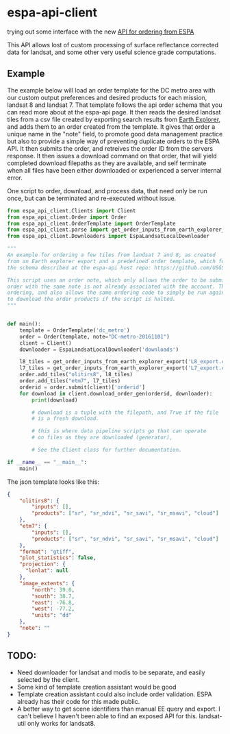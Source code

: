 # espa-api-client
trying out some interface with the new [API for ordering from ESPA](https://github.com/USGS-EROS/espa-api)

This API allows lost of custom processing of surface reflectance corrected data for landsat, and some other very
useful science grade computations.

## Example
The example below will load an order template for the DC metro area with our custom output preferences
and desired products for each mission, landsat 8 and landsat 7. That template follows the api order schema
that you can read more about at the espa-api page. It then reads the desired landsat tiles from a csv file created by
exporting search results from [Earth Explorer](http://earthexplorer.usgs.gov/), and adds them to an order created
from the template. It gives that order a unique name in the "note" field, to promote good data management practice but also
to provide a simple way of preventing duplicate orders to the ESPA API. It then submits the order, and retreives the order ID from the servers response. It then issues a download command on that order, that will yield completed download filepaths as they are available, and self terminate when all files have been either downloaded or experienced a server internal error. 

One script to order, download, and process data, that need only be run once, but can be terminated and re-executed without issue.

```python
from espa_api_client.Clients import Client
from espa_api_client.Order import Order
from espa_api_client.OrderTemplate import OrderTemplate
from espa_api_client.parse import get_order_inputs_from_earth_explorer_export
from espa_api_client.Downloaders import EspaLandsatLocalDownloader

"""
An example for ordering a few tiles from landsat 7 and 8, as created
from an Earth explorer export and a predefined order template, which follows
the schema described at the espa-api host repo: https://github.com/USGS-EROS/espa-api

This script uses an order note, which only allows the order to be submitted if another
order with the same note is not already associated with the account. This prevents duplicate
ordering, and also allows the same ordering code to simply be run again at a later time
to download the order products if the script is halted.
"""


def main():
    template = OrderTemplate('dc_metro')
    order = Order(template, note="DC-metro-20161101")
    client = Client()
    downloader = EspaLandsatLocalDownloader('downloads')

    l8_tiles = get_order_inputs_from_earth_explorer_export('L8_export.csv')
    l7_tiles = get_order_inputs_from_earth_explorer_export('L7_export.csv')
    order.add_tiles("olitirs8", l8_tiles)
    order.add_tiles("etm7", l7_tiles)
    orderid = order.submit(client)['orderid']
    for download in client.download_order_gen(orderid, downloader):
        print(download)

        # download is a tuple with the filepath, and True if the file
        # is a fresh download.

        # this is where data pipeline scripts go that can operate
        # on files as they are downloaded (generator),

        # See the Client class for further documentation.

if __name__ == "__main__":
    main()
```

The json template looks like this:
```json
{
    "olitirs8": {
        "inputs": [],
        "products": ["sr", "sr_ndvi", "sr_savi", "sr_msavi", "cloud"]
    },
    "etm7": {
        "inputs": [],
        "products": ["sr", "sr_ndvi", "sr_savi", "sr_msavi", "cloud"]
    },
    "format": "gtiff",
    "plot_statistics": false,
    "projection": {
      "lonlat": null
    },
    "image_extents": {
        "north": 39.0,
        "south": 38.7,
        "east": -76.8,
        "west": -77.2,
        "units": "dd"
    },
    "note": ""
}
```

## TODO:
* Need downloader for landsat and modis to be separate, and easily selected by the client.
* Some kind of template creation assistant would be good
* Template creation assistant could also include order validation. ESPA already has their code for this made public.
* A better way to get scene identifiers than manual EE query and export. I can't believe I haven't been able to find an exposed API for this. landsat-util only works for landsat8.
